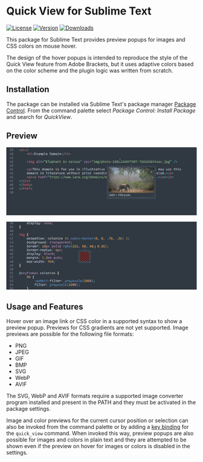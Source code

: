 # Quick View for Sublime Text

[![License](https://img.shields.io/github/license/jwortmann/quick-view)](https://github.com/jwortmann/quick-view/blob/master/LICENSE)
[![Version](https://img.shields.io/github/v/release/jwortmann/quick-view?label=version)](https://github.com/jwortmann/quick-view/releases)
[![Downloads](https://img.shields.io/packagecontrol/dt/QuickView)](https://packagecontrol.io/packages/QuickView)

This package for Sublime Text provides preview popups for images and CSS colors on mouse hover.

The design of the hover popups is intended to reproduce the style of the Quick View feature from Adobe Brackets, but it uses adaptive colors based on the color scheme and the plugin logic was written from scratch.

## Installation

The package can be installed via Sublime Text's package manager [Package Control](https://packagecontrol.io/installation).
From the command palette select *Package Control: Install Package* and search for *QuickView*.

## Preview

![Image popup](img/image_popup.png)

![Color popup](img/color_popup.png)

## Usage and Features

Hover over an image link or CSS color in a supported syntax to show a preview popup.
Previews for CSS gradients are not yet supported.
Image previews are possible for the following file formats:

* PNG
* JPEG
* GIF
* BMP
* SVG
* WebP
* AVIF

The SVG, WebP and AVIF formats require a supported image converter program installed and present in the PATH and they must be activated in the package settings.

Image and color previews for the current cursor position or selection can also be invoked from the command palette or by adding a [key binding](https://www.sublimetext.com/docs/key_bindings.html) for the `quick_view` command.
When invoked this way, preview popups are also possible for images and colors in plain text and they are attempted to be shown even if the preview on hover for images or colors is disabled in the settings.
